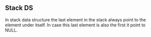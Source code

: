 ## Stack DS

In stack data structure the last element in the stack always point to the 
element under itself. In case this last element is also the first it point 
to NULL.
